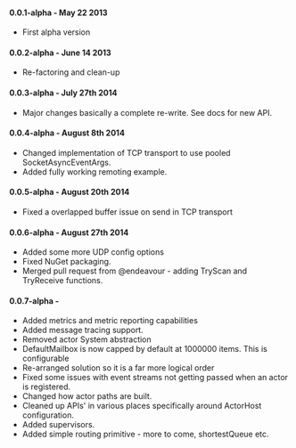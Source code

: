 #### 0.0.1-alpha - May 22 2013
* First alpha version

#### 0.0.2-alpha - June 14 2013
* Re-factoring and clean-up

#### 0.0.3-alpha - July 27th 2014
* Major changes basically a complete re-write. See docs for new API.

#### 0.0.4-alpha - August 8th 2014
* Changed implementation of TCP transport to use pooled SocketAsyncEventArgs.
* Added fully working remoting example.

#### 0.0.5-alpha - August 20th 2014
* Fixed a overlapped buffer issue on send in TCP transport

#### 0.0.6-alpha - August 27th 2014
* Added some more UDP config options
* Fixed NuGet packaging.
* Merged pull request from @endeavour - adding TryScan and TryReceive functions.

#### 0.0.7-alpha - 
* Added metrics and metric reporting capabilities
* Added message tracing support.
* Removed actor System abstraction
* DefaultMailbox is now capped by default at 1000000 items. This is configurable
* Re-arranged solution so it is a far more logical order
* Fixed some issues with event streams not getting passed when an actor is registered.
* Changed how actor paths are built.
* Cleaned up APIs' in various places specifically around ActorHost configuration.
* Added supervisors.
* Added simple routing primitive - more to come, shortestQueue etc.  

